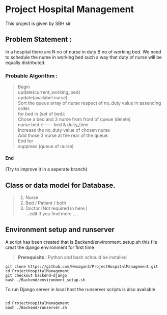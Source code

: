 # Project Hospital Management
This project is given by SBH sir 

## Problem Statement :
In a hospital there are N no of nurse in duty B no of working bed. We need to schedule the nurse in working bed such a way that duty of nurse will be equally distributed. 

### Probable Algorithm : 
> Begin <br>
> update(current_working_bed)  <br>
> update(availabel nurse)  <br>
> Sort the queue array of nurse respect of no_duty value in assending order.  <br>
> for bed in (set of bed):  <br>
> Chose a bed and 3 nurse from front of queue (delete)  <br>
> nurse.bed <--- bed & duity_time  <br>
> Increase the no_duty value of chosen nurse  <br>
> Add those 3 nurse at the rear of the queue.  <br>
> End for <br>
> suppress (queue of nurse) <br>
#### End
(Try to improve it in a seperate branch)

## Class or data model for Database.
> 1. Nurse <br>
> 2. Bed / Patient / both <br>
> 3. Doctor (Not required in here ) <br>
>  ...edit if you find more .... <br>


## Environment setup and runserver
A script has been created that is Backend/environment_setup.sh this file creat the django environment for first time 
> **Prerequisits :**
> Python and bash schould be installed

```shell 
git clone https://github.com/Hexagon3/ProjectHospitalManagement.git
cd ProjectHospitalManagement 
git checkout backend-django
bash ./Backend/environment_setup.sh
```

To run Django server in local host the runserver scripts is also available 

```shell 

cd ProjectHospitalManagement
bash ./Backend/runserver.sh
```
